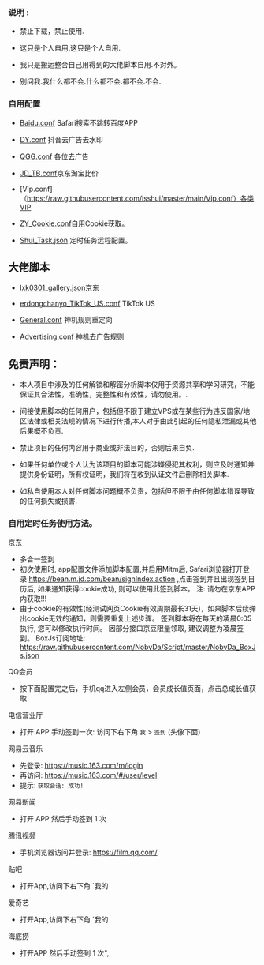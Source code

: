 ### 说明 :

* 禁止下载，禁止使用.

* 这只是个人自用.这只是个人自用.

* 我只是搬运整合自己用得到的大佬脚本自用.不对外。

* 别问我.我什么都不会.什么都不会.都不会.不会.




### 自用配置

* [Baidu.conf](https://raw.githubusercontent.com/isshui/master/main/Baidu.conf) Safari搜索不跳转百度APP

* [DY.conf](https://raw.githubusercontent.com/isshui/master/main/DY.conf) 抖音去广告去水印

* [QGG.conf](https://raw.githubusercontent.com/isshui/master/main/QGG.conf) 各位去广告

* [JD_TB.conf](https://raw.githubusercontent.com/isshui/master/blob/main/JD_TB.conf)京东淘宝比价

* [Vip.conf] （https://raw.githubusercontent.com/isshui/master/main/Vip.conf）各类VIP

* [ZY_Cookie.conf](https://raw.githubusercontent.com/isshui/master/main/ZY_Cookie.conf)自用Cookie获取。

* [Shui_Task.json](https://raw.githubusercontent.com/isshui/master/main/Shui_Task.json) 定时任务远程配置。


## 大佬脚本

* [lxk0301_gallery.json](https://gitee.com/lxk0301/jd_scripts/raw/master/QuantumultX/lxk0301_gallery.json)京东

* [erdongchanyo_TikTok_US.conf](https://raw.githubusercontent.com/erdongchanyo/Rules/main/Quantumult%20X/TikTok/18.3.0/TikTok_US.conf) TikTok US

* [General.conf](https://raw.githubusercontent.com/DivineEngine/Profiles/master/Quantumult/Rewrite/General.conf) 神机规则重定向

* [Advertising.conf](https://raw.githubusercontent.com/DivineEngine/Profiles/master/Quantumult/Rewrite/Block/Advertising.conf) 神机去广告规则



## 免责声明：

* 本人项目中涉及的任何解锁和解密分析脚本仅用于资源共享和学习研究，不能保证其合法性，准确性，完整性和有效性，请勿使用。.

* 间接使用脚本的任何用户，包括但不限于建立VPS或在某些行为违反国家/地区法律或相关法规的情况下进行传播,本人对于由此引起的任何隐私泄漏或其他后果概不负责.

* 禁止项目的任何内容用于商业或非法目的，否则后果自负.

* 如果任何单位或个人认为该项目的脚本可能涉嫌侵犯其权利，则应及时通知并提供身份证明，所有权证明，我们将在收到认证文件后删除相关脚本.

* 如私自使用本人对任何脚本问题概不负责，包括但不限于由任何脚本错误导致的任何损失或损害. 


### 自用定时任务使用方法。
京东
* 多合一签到
* 初次使用时, app配置文件添加脚本配置,并启用Mitm后, Safari浏览器打开登录 https://bean.m.jd.com/bean/signIndex.action ,点击签到并且出现签到日历后, 如果通知获得cookie成功, 则可以使用此签到脚本。 注: 请勿在京东APP内获取!!!
* 由于cookie的有效性(经测试网页Cookie有效周期最长31天)，如果脚本后续弹出cookie无效的通知，则需要重复上述步骤。 签到脚本将在每天的凌晨0:05执行, 您可以修改执行时间。 因部分接口京豆限量领取, 建议调整为凌晨签到。
BoxJs订阅地址: https://raw.githubusercontent.com/NobyDa/Script/master/NobyDa_BoxJs.json

QQ会员
* 按下面配置完之后，手机qq进入左侧会员，会员成长值页面，点击总成长值获取

电信营业厅
* 打开 APP 手动签到一次: 访问下右下角 `我` > `签到` (头像下面)

网易云音乐
* 先登录: <https://music.163.com/m/login>
* 再访问: <https://music.163.com/#/user/level>
* 提示: `获取会话: 成功!`

网易新闻
* 打开 APP 然后手动签到 1 次

腾讯视频
* 手机浏览器访问并登录: https://film.qq.com/

贴吧
* 打开App,访问下右下角 `我的

爱奇艺
* 打开App,访问下右下角 `我的

海底捞
* 打开APP 然后手动签到 1 次",
